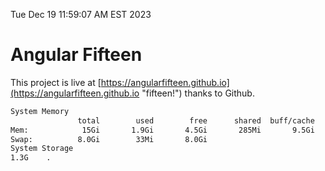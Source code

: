 Tue Dec 19 11:59:07 AM EST 2023

# Angular Fifteen


This project is live at [https://angularfifteen.github.io](https://angularfifteen.github.io "fifteen!") thanks to Github.

```bash
System Memory
               total        used        free      shared  buff/cache   available
Mem:            15Gi       1.9Gi       4.5Gi       285Mi       9.5Gi        13Gi
Swap:          8.0Gi        33Mi       8.0Gi
System Storage
1.3G	.
